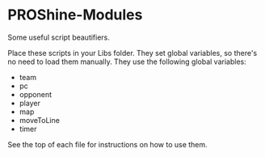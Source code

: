 # PROShine-Modules
Some useful script beautifiers.

Place these scripts in your Libs folder. They set global variables, so there's no need to load them manually.
They use the following global variables:
- team
- pc
- opponent
- player
- map
- moveToLine
- timer

See the top of each file for instructions on how to use them.
